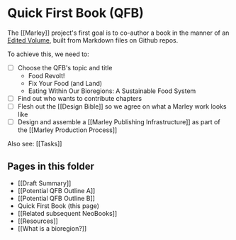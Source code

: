 # Quick First Book (QFB)

The [[Marley]] project's first goal is to co-author a book in the manner of an [Edited Volume](https://en.wikipedia.org/wiki/Edited_volume), built from Markdown files on Github repos. 

To achieve this, we need to:

- [ ] Choose the QFB's topic and title
	- Food Revolt! 
	- Fix Your Food (and Land)
	- Eating Within Our Bioregions: A Sustainable Food System
- [ ] Find out who wants to contribute chapters
- [ ] Flesh out the [[Design Bible]] so we agree on what a Marley work looks like
- [ ] Design and assemble a [[Marley Publishing Infrastructure]] as part of the [[Marley Production Process]]

Also see: [[Tasks]]

## Pages in this folder

- [[Draft Summary]]
- [[Potential QFB Outline A]]
- [[Potential QFB Outline B]]
- Quick First Book (this page)
- [[Related subsequent NeoBooks]]
- [[Resources]]
- [[What is a bioregion?]]
